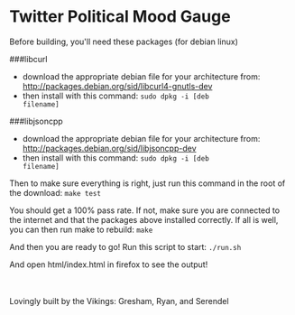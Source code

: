 # Twitter Political Mood Gauge

Before building, you'll need these packages (for debian linux)

###libcurl

* download the appropriate debian file for your architecture from: http://packages.debian.org/sid/libcurl4-gnutls-dev
* then install with this command:
<code>sudo dpkg -i [deb filename]</code>

###libjsoncpp

* download the appropriate debian file for your architecture from: http://packages.debian.org/sid/libjsoncpp-dev
* then install with this command:
<code>sudo dpkg -i [deb filename]</code>

Then to make sure everything is right, just run this command in the root of the download:
<code>make test</code>

You should get a 100% pass rate. If not, make sure you are connected to the internet and that the packages above installed correctly. If all is well, you can then run make to rebuild:
<code>make</code>

And then you are ready to go! Run this script to start:
<code>./run.sh</code>

And open html/index.html in firefox to see the output!

<br/><br/>
Lovingly built by the Vikings: Gresham, Ryan, and Serendel
